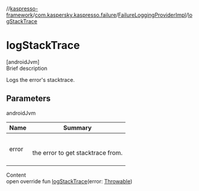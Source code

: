 //[kaspresso-framework](../../index.md)/[com.kaspersky.kaspresso.failure](../index.md)/[FailureLoggingProviderImpl](index.md)/[logStackTrace](log-stack-trace.md)



# logStackTrace  
[androidJvm]  
Brief description  


Logs the error's stacktrace.



## Parameters  
  
androidJvm  
  
|  Name|  Summary| 
|---|---|
| error| <br><br>the error to get stacktrace from.<br><br>
  
  
Content  
open override fun [logStackTrace](log-stack-trace.md)(error: [Throwable](https://kotlinlang.org/api/latest/jvm/stdlib/kotlin/-throwable/index.html))  



